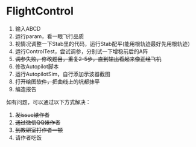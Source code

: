 # FlightControl

1. 输入ABCD
2. 运行param，看一眼飞行品质
3. 视情况调整一下Stab里的代码，运行Stab配平(能用根轨迹最好先用根轨迹）
4. 运行ControlTest，尝试调参，分别试一下增稳前后的A阵
5. ~~调参失败，修改题目，重复2-5步，直到输出看起来像正经飞机~~
6. 修改Autopilot脚本
7. 运行AutopilotSim，自行添加示波器截图
8. ~~打开绘图软件，把曲线上的坑都抹平~~
9. 编造报告

如有问题，可以通过以下方式解决：

1. ~~发issue婊作者~~
2. ~~通过微信QQ婊作者~~
3. ~~到教研室打作者一顿~~
4. 请作者吃饭